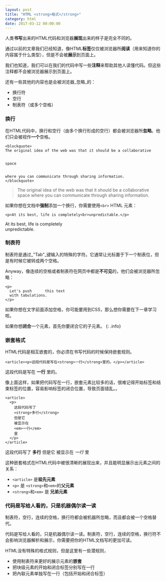 ```yaml
---
layout: post
title: "HTML <strong>格式</strong>"
category: html
date: 2017-03-12 00:00:00
---
```


人类**书写**出来的HTML代码和浏览器**展现**出来的样子是完全不同的。

通过以前的文章我们已经知道，像HTML**标签**仅仅被浏览器所**阅读**（用来知道你的内容属于什么类型），但是不会被**展示**到页面上。

我们也知道，我们可以在我们的代码中写一些**注释**来帮助其他人读懂代码。但这些注释都不会被浏览器展示到页面上。

还有一些其他的内容也是会被浏览器_忽略_的：

* 换行符
* 空行
* 制表符（或多个空格）

### 换行

在HTML代码中，换行和空行（由多个换行形成的空行）都会被浏览器所**忽略**。他们只会被视作**一个**空格。

```
<blockquote>
The original idea of the web was that it should be a collaborative


space


where you can communicate through sharing information.
</blockquote>
```

<div class="result">
  <blockquote>
  The original idea of the web was that it should be a collaborative space where you can communicate through sharing information.
  </blockquote>
</div>

如果你想在文档中**强制**添加一个换行，你需要使用`<br>` HTML 元素：

```
<p>At its best, life is completely<br>unpredictable.</p>
```

<div class="result">
  <p>At its best, life is completely<br>unpredictable.</p>
</div>

### 制表符

制表符是通过_"Tab"_键输入的特殊的字符。它通常让光标置于下一个制表位，但是有时候它被转成两个空格。

Anyway，像连续的空格或者制表符在网页中都是**不可见**的，他们会被浏览器所忽略：

```
<p>
  Let's push      this text
  with tabulations.
</p>
```

如果你想在文字前面添加空格，你可能要用到CSS，那么想你需要在下一章学习啦。

如果你想**闭合**一个元素，首先你要闭合它的子元素。
{: .info}


### 嵌套格式

HTML代码是相互嵌套的，你必须在书写代码的时候保持嵌套规则。


```
<article><p>这段代码是写在<strong>一行</strong>里的。</p></article>
```

<div class="result">
  <article><p>这段代码是写在 <strong>一行</strong> 里的。</p></article>
</div>

像上面这样，如果把代码写在一行，嵌套元素比较多的话，很难记得开始标签和结束标签的位置，容易影响标签的闭合位置，导致页面错乱。。

```
<article>
  <p>
    这段代码写了
    <strong>多行</strong>
    但是它
    被显示在
    <em>一行</em>
    里
  </p>
</article>
```

<div class="result">
  <article>
    <p>
      这段代码写了
      <strong>多行</strong>
      但是它
      被显示在
      <em>一行</em>
      里
    </p>
  </article>
</div>


这种嵌套格式在HTML代码中被很清晰的展现出来，并且能明显展示出元素之间的关系：

* `<article>` 是**祖先元素**
* `<p>` 是 `<strong>`和`<em>`的**父元素**
* `<strong>`和`<em>` 是 **兄弟元素**


### 代码是写给人看的，只是机器偶尔读一读

制表符，空行，连续的空格，换行符都会被机器所忽略，而且都会被一个空格替代。


代码是写给人看的，只是机器偶尔读一读。制表符，空行，连续的空格，换行符不会影响浏览器解析和展示，你需要把你的HTML文档写的更加可读。


HTML没有特殊的格式规则，但是这里有一些潜规则，


* 使用制表符来更好的展示元素的**嵌套**
* 把块级元素的开始和闭合标签分别写在一行
* 把內联元素单独写在一行（包括开始和闭合标签）

